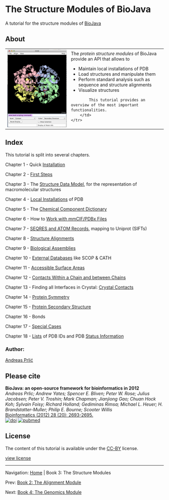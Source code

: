 The Structure Modules of BioJava
=====================================================

A tutorial for the structure modules of [BioJava](http://www.biojava.org)

## About
<table>
    <tr>
        <td>
            <img src="img/4hhb_jmol.png"/>
        </td>
        <td>
            The <i>protein structure modules</i> of BioJava provide an API that allows to 
            <ul>
                <li>Maintain local installations of PDB</li>
                <li>Load structures and manipulate them</li>
                <li>Perform standard analysis such as sequence and structure alignments</li>
                <li>Visualize structures</li>
            </ul>

            This tutorial provides an overview of the most important functionalities.
        </td>
    </tr>
</table>   

## Index

This tutorial is split into several chapters.


Chapter 1 - Quick [Installation](installation.md)

Chapter 2 - [First Steps](firststeps.md)

Chapter 3 - The [Structure Data Model](structure-data-model.md), for the representation of macromolecular structures

Chapter 4 - [Local Installations](caching.md) of PDB

Chapter 5 - The [Chemical Component Dictionary](chemcomp.md)

Chapter 6 - How to [Work with mmCIF/PDBx Files](mmcif.md)

Chapter 7 - [SEQRES and ATOM Records](seqres.md), mapping to Uniprot (SIFTs)

Chapter 8 - [Structure Alignments](alignment.md)

Chapter 9 - [Biological Assemblies](bioassembly.md)

Chapter 10 - [External Databases](externaldb.md) like SCOP &amp; CATH

Chapter 11 - [Accessible Surface Areas](asa.md)

Chapter 12 - [Contacts Within a Chain and between Chains](contact-map.md)

Chapter 13 - Finding all Interfaces in Crystal: [Crystal Contacts](crystal-contacts.md)

Chapter 14 - [Protein Symmetry](symmetry.md)

Chapter 15 - [Protein Secondary Structure](secstruc.md)

Chapter 16 - Bonds

Chapter 17 - [Special Cases](special.md)

Chapter 18 - [Lists](lists.md) of PDB IDs and PDB [Status Information](lists.md)


### Author: 

[Andreas Prli&#263;](https://github.com/andreasprlic)

## Please cite

**BioJava: an open-source framework for bioinformatics in 2012**<br/>
*Andreas Prlic; Andrew Yates; Spencer E. Bliven; Peter W. Rose; Julius Jacobsen; Peter V. Troshin; Mark Chapman; Jianjiong Gao; Chuan Hock Koh; Sylvain Foisy; Richard Holland; Gediminas Rimsa; Michael L. Heuer; H. Brandstatter-Muller; Philip E. Bourne; Scooter Willis* <br/>
[Bioinformatics (2012) 28 (20): 2693-2695.](http://bioinformatics.oxfordjournals.org/content/28/20/2693.abstract) <br/>
[![doi](http://img.shields.io/badge/doi-10.1093%2Fbioinformatics%2Fbts494-blue.svg?style=flat)](http://bioinformatics.oxfordjournals.org/content/28/20/2693.abstract) [![pubmed](http://img.shields.io/badge/pubmed-22877863-blue.svg?style=flat)](http://www.ncbi.nlm.nih.gov/pubmed/22877863)

## License

The content of this tutorial is available under the [CC-BY](http://creativecommons.org/licenses/by/3.0/) license.

[view license](../license.md)



<!--automatically generated footer-->

---

Navigation:
[Home](../README.md)
| Book 3: The Structure Modules

Prev: [Book 2: The Alignment Module](../alignment/README.md)

Next: [Book 4: The Genomics Module](../genomics/README.md)
